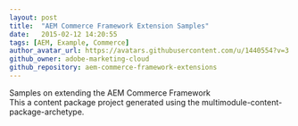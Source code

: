 ```yaml
---
layout: post
title:  "AEM Commerce Framework Extension Samples"
date:   2015-02-12 14:20:55
tags: [AEM, Example, Commerce]
author_avatar_url: https://avatars.githubusercontent.com/u/1440554?v=3
github_owner: adobe-marketing-cloud
github_repository: aem-commerce-framework-extensions
---
```

Samples on extending the AEM Commerce Framework   
This a content package project generated using the multimodule-content-package-archetype.